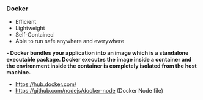 ### Docker
 - Efficient
 - Lightweight
 - Self-Contained
 - Able to run safe anywhere and everywhere

**- Docker bundles your application into an image which is a standalone executable package.  Docker executes the image inside a container and the environment inside the container is completely isolated from the host machine.**

- https://hub.docker.com/
- https://github.com/nodejs/docker-node (Docker Node file)